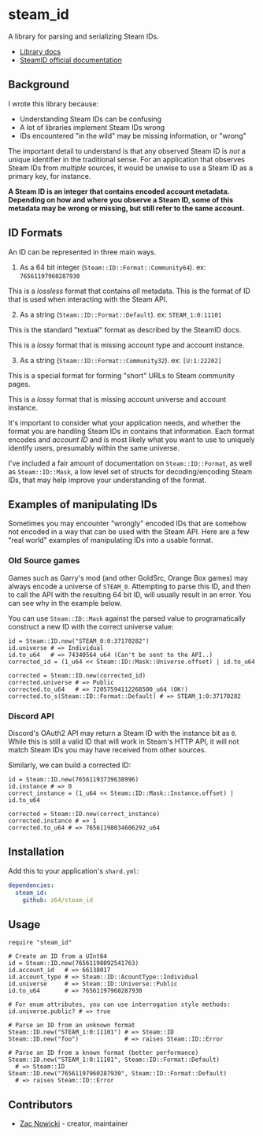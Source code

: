 # steam_id

A library for parsing and serializing Steam IDs.

- [Library docs](https://z64.github.io/steam_id/)
- [SteamID official documentation](https://developer.valvesoftware.com/wiki/SteamID)

## Background

I wrote this library because:

- Understanding Steam IDs can be confusing
- A lot of libraries implement Steam IDs wrong
- IDs encountered "in the wild" may be missing information, or "wrong"

The important detail to understand is that any observed Steam ID is *not* a
unique identifier in the traditional sense. For an application that observes
Steam IDs from *multiple* sources, it would be unwise to use a Steam ID as a
primary key, for instance.

**A Steam ID is an integer that contains encoded account metadata. Depending
on how and where you observe a Steam ID, some of this metadata may be
wrong or missing, but still refer to the same account.**

## ID Formats

An ID can be represented in three main ways.

1. As a 64 bit integer (`Steam::ID::Format::Community64`). ex: `76561197960287930`

  This is a *lossless* format that contains *all* metadata. This is the format of
  ID that is used when interacting with the Steam API.

2. As a string (`Steam::ID::Format::Default`). ex: `STEAM_1:0:11101`

  This is the standard "textual" format as described by the SteamID docs.

  This is a *lossy* format that is missing account type and account instance.

3. As a string (`Steam::ID::Format::Community32`). ex: `[U:1:22202]`

  This is a special format for forming "short" URLs to Steam community
  pages.

  This is a *lossy* format that is missing account universe and account instance.

It's important to consider what your application needs, and whether the format
you are handling Steam IDs in contains that information. Each format encodes
and *account ID* and is most likely what you want to use to uniquely identify
users, presumably within the same universe.

I've included a fair amount of documentation on `Steam::ID::Format`, as well as
`Steam::ID::Mask`, a low level set of structs for decoding/encoding Steam IDs,
that may help improve your understanding of the format.

## Examples of manipulating IDs

Sometimes you may encounter "wrongly" encoded IDs that are somehow not encoded
in a way that can be used with the Steam API. Here are a few "real world" examples of
manipulating IDs into a usable format.

### Old Source games

Games such as Garry's mod (and other GoldSrc, Orange Box games)  may always encode
 a universe of `STEAM_0`. Attempting to parse this ID, and then to call the API
 with the resulting 64 bit ID, will usually result in an error. You can see why
in the example below.

You can use `Steam::ID::Mask` against the parsed value to programatically construct
a new ID with the correct universe value:

```crystal
id = Steam::ID.new("STEAM_0:0:37170282")
id.universe # => Individual
id.to_u64   # => 74340564_u64 (Can't be sent to the API..)
corrected_id = (1_u64 << Steam::ID::Mask::Universe.offset) | id.to_u64

corrected = Steam::ID.new(corrected_id)
corrected.universe # => Public
corrected.to_u64   # => 72057594112268500_u64 (OK!)
corrected.to_s(Steam::ID::Format::Default) # => STEAM_1:0:37170282
```

### Discord API

Discord's OAuth2 API may return a Steam ID with the instance bit as `0`.
While this is still a valid ID that will work in Steam's HTTP API, it will
not match Steam IDs you may have received from other sources.

Similarly, we can build a corrected ID:

```crystal
id = Steam::ID.new(76561193739638996)
id.instance # => 0
correct_instance = (1_u64 << Steam::ID::Mask::Instance.offset) | id.to_u64

corrected = Steam::ID.new(correct_instance)
corrected.instance # => 1
corrected.to_u64 # => 76561198034606292_u64
```

## Installation

Add this to your application's `shard.yml`:

```yaml
dependencies:
  steam_id:
    github: z64/steam_id
```

## Usage

```crystal
require "steam_id"

# Create an ID from a UInt64
id = Steam::ID.new(76561198092541763)
id.account_id   # => 66138017
id.account_type # => Steam::ID::AcountType::Individual
id.universe     # => Steam::ID::Universe::Public
id.to_u64       # => 76561197960287930

# For enum attributes, you can use interrogation style methods:
id.universe.public? # => true

# Parse an ID from an unknown format
Steam::ID.new("STEAM_1:0:11101") # => Steam::ID
Steam::ID.new("foo")             # => raises Steam::ID::Error

# Parse an ID from a known format (better performance)
Steam::ID.new("STEAM_1:0:11101", Steam::ID::Format::Default)
  # => Steam::ID
Steam::ID.new("76561197960287930", Steam::ID::Format::Default)
  # => raises Steam::ID::Error
```

## Contributors

- [Zac Nowicki](https://github.com/z64) - creator, maintainer

